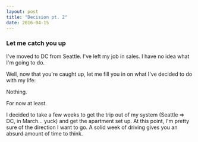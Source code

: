 ```yaml
---
layout: post
title: "Decision pt. 2"
date: 2016-04-15
---
```


<h3>Let me catch you up</h3>

I've moved to DC from Seattle.
I've left my job in sales.
I have no idea what I'm going to do.

Well, now that you're caught up, let me fill you in on what I've decided to do with my life:

Nothing.

For now at least.

I decided to take a few weeks to get the trip out of my system (Seattle ⇒ DC, in March... yuck) and get the apartment set up. At this point, I'm pretty sure of the direction I want to go. A solid week of driving gives you an absurd amount of time to think.
